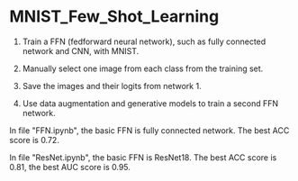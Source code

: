 # MNIST_Few_Shot_Learning

1. Train a FFN (fedforward neural network), such as fully connected network and CNN, with MNIST.

2. Manually select one image from each class from the training set.

3. Save the images and their logits from network 1.

4. Use data augmentation and generative models to train a second FFN network.

In file "FFN.ipynb", the basic FFN is fully connected network. The best ACC score is 0.72.

In file "ResNet.ipynb", the basic FFN is ResNet18. The best ACC score is 0.81, the best AUC score is 0.95.
